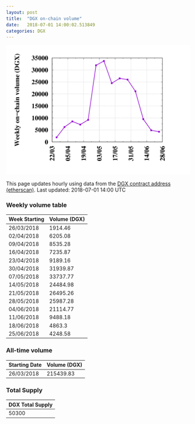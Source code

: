 ```yaml
---
layout: post
title:  "DGX on-chain volume"
date:   2018-07-01 14:00:02.513849
categories: DGX
---
```


![DGX volume graph](dgxvolume_scripts/out.png)


This page updates hourly using data from the [DGX contract address (etherscan)](https://etherscan.io/token/0x4f3afec4e5a3f2a6a1a411def7d7dfe50ee057bf). Last updated:
2018-07-01 14:00 UTC

### Weekly volume table

Week Starting | Volume (DGX)
--- | ---
26/03/2018|1914.46
02/04/2018|6205.08
09/04/2018|8535.28
16/04/2018|7235.87
23/04/2018|9189.16
30/04/2018|31939.87
07/05/2018|33737.77
14/05/2018|24484.98
21/05/2018|26495.26
28/05/2018|25987.28
04/06/2018|21114.77
11/06/2018|9488.18
18/06/2018|4863.3
25/06/2018|4248.58


### All-time volume

Starting Date | Volume (DGX)
--- | ---
26/03/2018|215439.83

### Total Supply

| DGX Total Supply |
| --- |
|50300|

